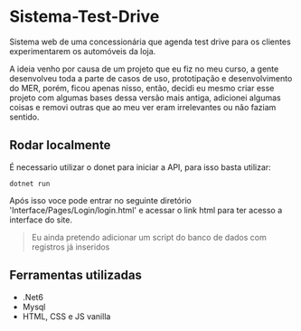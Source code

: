 # Sistema-Test-Drive

Sistema web de uma concessionária que agenda test drive para os clientes experimentarem os automóveis da loja.

A ideia venho por causa de um projeto que eu fiz no meu curso, a gente desenvolveu toda a parte de casos de uso, prototipação e desenvolvimento do MER, porém, ficou apenas nisso, então, decidi eu mesmo criar esse projeto com algumas bases dessa versão mais antiga, adicionei algumas coisas e removi outras que ao meu ver eram irrelevantes ou não faziam sentido.

## Rodar localmente

É necessario utilizar o donet para iniciar a API, para isso basta utilizar:
```
dotnet run
```
Após isso voce pode entrar no seguinte diretório 'Interface/Pages/Login/login.html' e acessar o link html para ter acesso a interface do site.

> Eu ainda pretendo adicionar um script do banco de dados com registros já inseridos

## Ferramentas utilizadas

- .Net6
- Mysql
- HTML, CSS e JS vanilla
